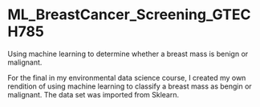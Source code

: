 # ML_BreastCancer_Screening_GTECH785
Using machine learning to determine whether a breast mass is benign or malignant.

For the final in my environmental data science course, I created my own rendition of using machine learning to classify a breast mass as bengin or malignant. The data set was imported from Sklearn.
